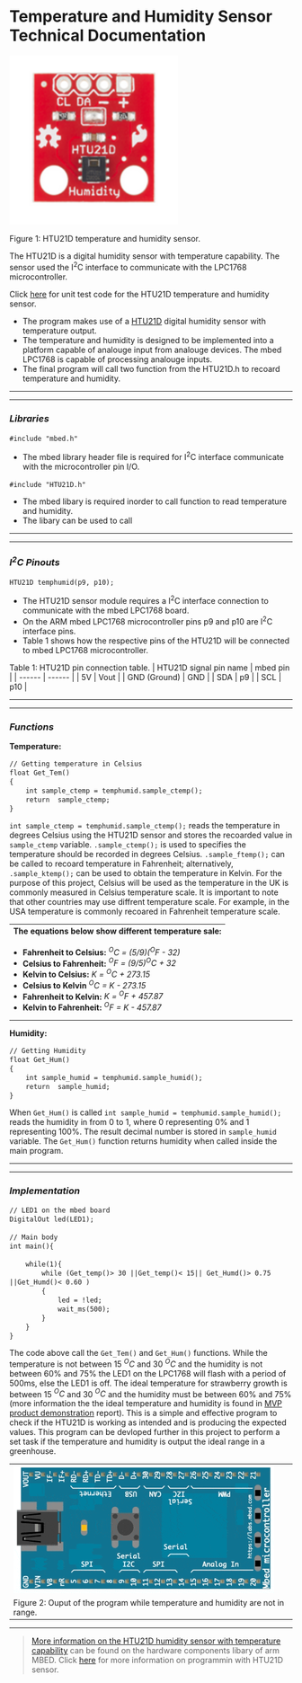 # Temperature and Humidity Sensor Technical Documentation
<img src="Final_Report/Images/temp_and_hum_sensor.png" alt="tem_and_hum_sensor_image." width="300" height="300">

Figure 1: HTU21D temperature and humidity sensor. 

The HTU21D is a digital humidity sensor with temperature capability. The sensor used the I<sup>2</sup>C interface to communicate with the LPC1768 microcontroller. 


Click [here](Product_Development/Software/Component_Unit_Test/temperature_and_humidity_unit_code.c) for unit test code for the HTU21D temperature and humidity sensor.


- The program makes use of a [HTU21D](https://os.mbed.com/users/mcm/code/HTU21D/file/ad5e3555c7ef/HTU21D.h/) digital humidity sensor with temperature output. 
- The temperature and humidity is designed to be implemented into a platform capable of analouge input from analouge devices. The mbed LPC1768 is capable of processing analouge inputs. 
- The final program will call two function from the HTU21D.h to recoard temperature and humidity. 

---
---

### _Libraries_

`#include "mbed.h"`

- The mbed library header file is required for I<sup>2</sup>C interface communicate with the microcontroller pin I/O.

`#include "HTU21D.h"`
- The mbed libary is required inorder to call function to read temperature and humidity. 
- The libary can be used to call 

---
---

### _I<sup>2</sup>C Pinouts_

`HTU21D temphumid(p9, p10);`
- The HTU21D sensor module requires a I<sup>2</sup>C interface connection to communicate with the mbed LPC1768 board. 
- On the ARM mbed LPC1768 microcontroller pins p9 and p10 are I<sup>2</sup>C interface pins. 
- Table 1 shows how the respective pins of the HTU21D will be connected to mbed LPC1768 microcontroller. 

Table 1: HTU21D pin connection table. 
| HTU21D signal pin name | mbed pin |
| ------ | ------ |
| 5V | Vout |
| GND (Ground) | GND |
| SDA | p9 |
| SCL | p10 |

---
---

### _Functions_

**Temperature:**
```
// Getting temperature in Celsius
float Get_Tem()
{
    int sample_ctemp = temphumid.sample_ctemp();
    return  sample_ctemp;
}
```
 `int sample_ctemp = temphumid.sample_ctemp();` reads the temperature in degrees Celsius using the HTU21D sensor and stores the recoarded value in `sample_ctemp` variable. `.sample_ctemp();` is used to specifies the temperature should be recorded in degrees Celsius. `.sample_ftemp();` can be called to recoard temperature in Fahrenheit; alternatively, `.sample_ktemp();` can be used to obtain the temperature in Kelvin. For the purpose of this project, Celsius will be used as the temperature in the UK is commonly measured in Celsius temperature scale. It is important to note that other countries may use diffrent temperature scale. For example, in the USA temperature is commonly recoared in Fahrenheit temperature scale. 

| The equations below show different temperature sale:
| ------ | 
 - **Fahrenheit to Celsius:** _<sup>_O_</sup>C = (5/9)(<sup>_O_</sup>F - 32)_
- **Celsius to Fahrenheit:** _<sup>_O_</sup>F = (9/5)<sup>_O_</sup>C + 32_
- **Kelvin to Celsius:** _K = <sup>_O_</sup>C + 273.15_
- **Celsius to Kelvin** _<sup>_O_</sup>C = K - 273.15_
- **Fahrenheit to Kelvin:** _K = <sup>_O_</sup>F + 457.87_
- **Kelvin to Fahrenheit:** _<sup>_O_</sup>F = K - 457.87_

---

**Humidity:**
```
// Getting Humidity
float Get_Hum()
{
    int sample_humid = temphumid.sample_humid();
    return  sample_humid;
}
```
When `Get_Hum()` is called `int sample_humid = temphumid.sample_humid();` reads the humidity in from 0 to 1, where 0 representing 0% and 1 representing 100%. The result decimal number is stored in `sample_humid` variable. The `Get_Hum()` function returns humidity when called inside the main program. 

---
---

### _Implementation_

```
// LED1 on the mbed board
DigitalOut led(LED1); 

// Main body
int main(){

    while(1){
        while (Get_temp()> 30 ||Get_temp()< 15|| Get_Humd()> 0.75 ||Get_Humd()< 0.60 )
        {
            led = !led;
            wait_ms(500);
        }   
    }   
}
```
The code above call the `Get_Tem()` and `Get_Hum()` functions. While the temperature is not between 15 _<sup>_O_</sup>C_ and 30 _<sup>_O_</sup>C_ and the humidity is not between 60% and 75% the LED1 on the LPC1768 will flash with a period of 500ms, else the LED1 is off. The ideal temperature for strawberry growth is between 15 _<sup>_O_</sup>C_ and 30 _<sup>_O_</sup>C_ and the humidity must be between 60% and 75% (more information the the ideal temperature and humidity is found in [MVP product demonstration](Final_Report/MVP/MVP_Product_Demonstration.md) report). This is a simple and effective program to check if the HTU21D is working as intended and is producing the expected values. This program can be devloped further in this project to perform a set task if the temperature and humidity is output the ideal range in a greenhouse. 

| |
| ------ |
| ![Temperature and humidity test program GIF](Final_Report/flashing_LED.gif) |
| Figure 2: Ouput of the program while temperature and humidity are not in range. |

---

> [More information on the HTU21D humidity sensor with temperature capability](https://os.mbed.com/components/HTU21D-Temperature-and-Humidity-Sensor/) can be found on the hardware components libary of arm MBED. Click [here](https://os.mbed.com/users/alipford3/code/HTU21D_HELLOWORLD//file/8c0ef32974f0/main.cpp/) for more information on programmin with HTU21D sensor. 

